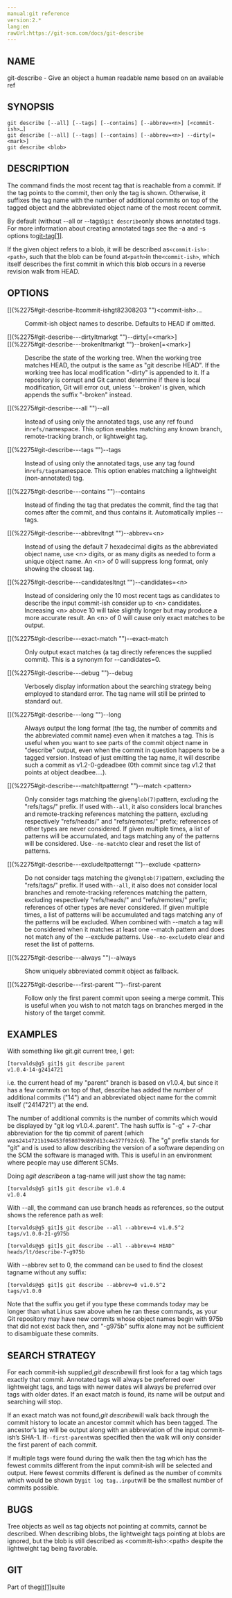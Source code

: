 ```yaml
---
manual:git reference
version:2.*
lang:en
rawUrl:https://git-scm.com/docs/git-describe
---
```



## [](%2275#_name "")NAME<a name="_name"></a>


git-describe - Give an object a human readable name based on an available ref





## [](%2275#_synopsis "")SYNOPSIS<a name="_synopsis"></a>

```
git describe [--all] [--tags] [--contains] [--abbrev=<n>] [<commit-ish>…​]
git describe [--all] [--tags] [--contains] [--abbrev=<n>] --dirty[=<mark>]
git describe <blob>
```




## [](%2275#_description "")DESCRIPTION<a name="_description"></a>


The command finds the most recent tag that is reachable from a commit. If the tag points to the commit, then only the tag is shown. Otherwise, it suffixes the tag name with the number of additional commits on top of the tagged object and the abbreviated object name of the most recent commit.




By default (without --all or --tags)`git describe`only shows annotated tags. For more information about creating annotated tags see the -a and -s options to[git-tag[1]](%2266    "").




If the given object refers to a blob, it will be described as`<commit-ish>:<path>`, such that the blob can be found at`<path>`in the`<commit-ish>`, which itself describes the first commit in which this blob occurs in a reverse revision walk from HEAD.





## [](%2275#_options "")OPTIONS<a name="_options"></a>
<dl><dt id='git-describe-ltcommit-ishgt82308203'>[](%2275#git-describe-ltcommit-ishgt82308203 "")&lt;commit-ish&gt;…​</dt><dd>

Commit-ish object names to describe. Defaults to HEAD if omitted.

</dd><dt id='git-describe---dirtyltmarkgt'>[](%2275#git-describe---dirtyltmarkgt "")--dirty[=&lt;mark&gt;]</dt><dt id='git-describe---brokenltmarkgt'>[](%2275#git-describe---brokenltmarkgt "")--broken[=&lt;mark&gt;]</dt><dd>

Describe the state of the working tree. When the working tree matches HEAD, the output is the same as &quot;git describe HEAD&quot;. If the working tree has local modification &quot;-dirty&quot; is appended to it. If a repository is corrupt and Git cannot determine if there is local modification, Git will error out, unless ‘--broken’ is given, which appends the suffix &quot;-broken&quot; instead.

</dd><dt id='git-describe---all'>[](%2275#git-describe---all "")--all</dt><dd>

Instead of using only the annotated tags, use any ref found in`refs/`namespace. This option enables matching any known branch, remote-tracking branch, or lightweight tag.

</dd><dt id='git-describe---tags'>[](%2275#git-describe---tags "")--tags</dt><dd>

Instead of using only the annotated tags, use any tag found in`refs/tags`namespace. This option enables matching a lightweight (non-annotated) tag.

</dd><dt id='git-describe---contains'>[](%2275#git-describe---contains "")--contains</dt><dd>

Instead of finding the tag that predates the commit, find the tag that comes after the commit, and thus contains it. Automatically implies --tags.

</dd><dt id='git-describe---abbrevltngt'>[](%2275#git-describe---abbrevltngt "")--abbrev=&lt;n&gt;</dt><dd>

Instead of using the default 7 hexadecimal digits as the abbreviated object name, use &lt;n&gt; digits, or as many digits as needed to form a unique object name. An &lt;n&gt; of 0 will suppress long format, only showing the closest tag.

</dd><dt id='git-describe---candidatesltngt'>[](%2275#git-describe---candidatesltngt "")--candidates=&lt;n&gt;</dt><dd>

Instead of considering only the 10 most recent tags as candidates to describe the input commit-ish consider up to &lt;n&gt; candidates. Increasing &lt;n&gt; above 10 will take slightly longer but may produce a more accurate result. An &lt;n&gt; of 0 will cause only exact matches to be output.

</dd><dt id='git-describe---exact-match'>[](%2275#git-describe---exact-match "")--exact-match</dt><dd>

Only output exact matches (a tag directly references the supplied commit). This is a synonym for --candidates=0.

</dd><dt id='git-describe---debug'>[](%2275#git-describe---debug "")--debug</dt><dd>

Verbosely display information about the searching strategy being employed to standard error. The tag name will still be printed to standard out.

</dd><dt id='git-describe---long'>[](%2275#git-describe---long "")--long</dt><dd>

Always output the long format (the tag, the number of commits and the abbreviated commit name) even when it matches a tag. This is useful when you want to see parts of the commit object name in &quot;describe&quot; output, even when the commit in question happens to be a tagged version. Instead of just emitting the tag name, it will describe such a commit as v1.2-0-gdeadbee (0th commit since tag v1.2 that points at object deadbee…​.).

</dd><dt id='git-describe---matchltpatterngt'>[](%2275#git-describe---matchltpatterngt "")--match &lt;pattern&gt;</dt><dd>

Only consider tags matching the given`glob(7)`pattern, excluding the &quot;refs/tags/&quot; prefix. If used with`--all`, it also considers local branches and remote-tracking references matching the pattern, excluding respectively &quot;refs/heads/&quot; and &quot;refs/remotes/&quot; prefix; references of other types are never considered. If given multiple times, a list of patterns will be accumulated, and tags matching any of the patterns will be considered. Use`--no-match`to clear and reset the list of patterns.

</dd><dt id='git-describe---excludeltpatterngt'>[](%2275#git-describe---excludeltpatterngt "")--exclude &lt;pattern&gt;</dt><dd>

Do not consider tags matching the given`glob(7)`pattern, excluding the &quot;refs/tags/&quot; prefix. If used with`--all`, it also does not consider local branches and remote-tracking references matching the pattern, excluding respectively &quot;refs/heads/&quot; and &quot;refs/remotes/&quot; prefix; references of other types are never considered. If given multiple times, a list of patterns will be accumulated and tags matching any of the patterns will be excluded. When combined with --match a tag will be considered when it matches at least one --match pattern and does not match any of the --exclude patterns. Use`--no-exclude`to clear and reset the list of patterns.

</dd><dt id='git-describe---always'>[](%2275#git-describe---always "")--always</dt><dd>

Show uniquely abbreviated commit object as fallback.

</dd><dt id='git-describe---first-parent'>[](%2275#git-describe---first-parent "")--first-parent</dt><dd>

Follow only the first parent commit upon seeing a merge commit. This is useful when you wish to not match tags on branches merged in the history of the target commit.

</dd></dl>



## [](%2275#_examples "")EXAMPLES<a name="_examples"></a>


With something like git.git current tree, I get:



```
[torvalds@g5 git]$ git describe parent
v1.0.4-14-g2414721
```




i.e. the current head of my &quot;parent&quot; branch is based on v1.0.4, but since it has a few commits on top of that, describe has added the number of additional commits (&quot;14&quot;) and an abbreviated object name for the commit itself (&quot;2414721&quot;) at the end.




The number of additional commits is the number of commits which would be displayed by &quot;git log v1.0.4..parent&quot;. The hash suffix is &quot;-g&quot; + 7-char abbreviation for the tip commit of parent (which was`2414721b194453f058079d897d13c4e377f92dc6`). The &quot;g&quot; prefix stands for &quot;git&quot; and is used to allow describing the version of a software depending on the SCM the software is managed with. This is useful in an environment where people may use different SCMs.




Doing a<em>git describe</em>on a tag-name will just show the tag name:



```
[torvalds@g5 git]$ git describe v1.0.4
v1.0.4
```




With --all, the command can use branch heads as references, so the output shows the reference path as well:



```
[torvalds@g5 git]$ git describe --all --abbrev=4 v1.0.5^2
tags/v1.0.0-21-g975b
```



```
[torvalds@g5 git]$ git describe --all --abbrev=4 HEAD^
heads/lt/describe-7-g975b
```




With --abbrev set to 0, the command can be used to find the closest tagname without any suffix:



```
[torvalds@g5 git]$ git describe --abbrev=0 v1.0.5^2
tags/v1.0.0
```




Note that the suffix you get if you type these commands today may be longer than what Linus saw above when he ran these commands, as your Git repository may have new commits whose object names begin with 975b that did not exist back then, and &quot;-g975b&quot; suffix alone may not be sufficient to disambiguate these commits.





## [](%2275#_search_strategy "")SEARCH STRATEGY<a name="_search_strategy"></a>


For each commit-ish supplied,<em>git describe</em>will first look for a tag which tags exactly that commit. Annotated tags will always be preferred over lightweight tags, and tags with newer dates will always be preferred over tags with older dates. If an exact match is found, its name will be output and searching will stop.




If an exact match was not found,<em>git describe</em>will walk back through the commit history to locate an ancestor commit which has been tagged. The ancestor’s tag will be output along with an abbreviation of the input commit-ish’s SHA-1. If`--first-parent`was specified then the walk will only consider the first parent of each commit.




If multiple tags were found during the walk then the tag which has the fewest commits different from the input commit-ish will be selected and output. Here fewest commits different is defined as the number of commits which would be shown by`git log tag..input`will be the smallest number of commits possible.





## [](%2275#_bugs "")BUGS<a name="_bugs"></a>


Tree objects as well as tag objects not pointing at commits, cannot be described. When describing blobs, the lightweight tags pointing at blobs are ignored, but the blob is still described as &lt;committ-ish&gt;:&lt;path&gt; despite the lightweight tag being favorable.





## [](%2275#_git "")GIT<a name="_git"></a>


Part of the[git[1]](%2248    "")suite





